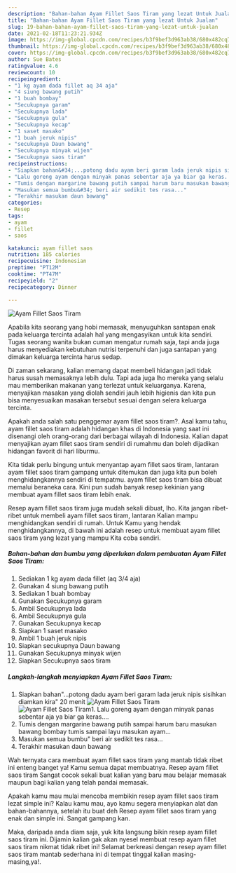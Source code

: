```yaml
---
description: "Bahan-bahan Ayam Fillet Saos Tiram yang lezat Untuk Jualan"
title: "Bahan-bahan Ayam Fillet Saos Tiram yang lezat Untuk Jualan"
slug: 19-bahan-bahan-ayam-fillet-saos-tiram-yang-lezat-untuk-jualan
date: 2021-02-18T11:23:21.934Z
image: https://img-global.cpcdn.com/recipes/b3f9bef3d963ab38/680x482cq70/ayam-fillet-saos-tiram-foto-resep-utama.jpg
thumbnail: https://img-global.cpcdn.com/recipes/b3f9bef3d963ab38/680x482cq70/ayam-fillet-saos-tiram-foto-resep-utama.jpg
cover: https://img-global.cpcdn.com/recipes/b3f9bef3d963ab38/680x482cq70/ayam-fillet-saos-tiram-foto-resep-utama.jpg
author: Sue Bates
ratingvalue: 4.6
reviewcount: 10
recipeingredient:
- "1 kg ayam dada fillet aq 34 aja"
- "4 siung bawang putih"
- "1 buah bombay"
- "Secukupnya garam"
- "Secukupnya lada"
- "Secukupnya gula"
- "Secukupnya kecap"
- "1 saset masako"
- "1 buah jeruk nipis"
- "secukupnya Daun bawang"
- "Secukupnya minyak wijen"
- "Secukupnya saos tiram"
recipeinstructions:
- "Siapkan bahan&#34;...potong dadu ayam beri garam lada jeruk nipis sisihkan diamkan kira&#34; 20 menit"
- "Lalu goreng ayam dengan minyak panas sebentar aja ya biar ga keras...."
- "Tumis dengan margarine bawang putih sampai harum baru masukan bawang bombay tumis sampai layu masukan ayam..."
- "Masukan semua bumbu&#34; beri air sedikit tes rasa..."
- "Terakhir masukan daun bawang"
categories:
- Resep
tags:
- ayam
- fillet
- saos

katakunci: ayam fillet saos 
nutrition: 185 calories
recipecuisine: Indonesian
preptime: "PT12M"
cooktime: "PT47M"
recipeyield: "2"
recipecategory: Dinner

---
```



![Ayam Fillet Saos Tiram](https://img-global.cpcdn.com/recipes/b3f9bef3d963ab38/680x482cq70/ayam-fillet-saos-tiram-foto-resep-utama.jpg)

Apabila kita seorang yang hobi memasak, menyuguhkan santapan enak pada keluarga tercinta adalah hal yang mengasyikan untuk kita sendiri. Tugas seorang  wanita bukan cuman mengatur rumah saja, tapi anda juga harus menyediakan kebutuhan nutrisi terpenuhi dan juga santapan yang dimakan keluarga tercinta harus sedap.

Di zaman  sekarang, kalian memang dapat membeli hidangan jadi tidak harus susah memasaknya lebih dulu. Tapi ada juga lho mereka yang selalu mau memberikan makanan yang terlezat untuk keluarganya. Karena, menyajikan masakan yang diolah sendiri jauh lebih higienis dan kita pun bisa menyesuaikan masakan tersebut sesuai dengan selera keluarga tercinta. 



Apakah anda salah satu penggemar ayam fillet saos tiram?. Asal kamu tahu, ayam fillet saos tiram adalah hidangan khas di Indonesia yang saat ini disenangi oleh orang-orang dari berbagai wilayah di Indonesia. Kalian dapat menyajikan ayam fillet saos tiram sendiri di rumahmu dan boleh dijadikan hidangan favorit di hari liburmu.

Kita tidak perlu bingung untuk menyantap ayam fillet saos tiram, lantaran ayam fillet saos tiram gampang untuk ditemukan dan juga kita pun boleh menghidangkannya sendiri di tempatmu. ayam fillet saos tiram bisa dibuat memalui beraneka cara. Kini pun sudah banyak resep kekinian yang membuat ayam fillet saos tiram lebih enak.

Resep ayam fillet saos tiram juga mudah sekali dibuat, lho. Kita jangan ribet-ribet untuk membeli ayam fillet saos tiram, lantaran Kalian mampu menghidangkan sendiri di rumah. Untuk Kamu yang hendak menghidangkannya, di bawah ini adalah resep untuk membuat ayam fillet saos tiram yang lezat yang mampu Kita coba sendiri.

<!--inarticleads1-->

##### Bahan-bahan dan bumbu yang diperlukan dalam pembuatan Ayam Fillet Saos Tiram:

1. Sediakan 1 kg ayam dada fillet (aq 3/4 aja)
1. Gunakan 4 siung bawang putih
1. Sediakan 1 buah bombay
1. Gunakan Secukupnya garam
1. Ambil Secukupnya lada
1. Ambil Secukupnya gula
1. Gunakan Secukupnya kecap
1. Siapkan 1 saset masako
1. Ambil 1 buah jeruk nipis
1. Siapkan secukupnya Daun bawang
1. Gunakan Secukupnya minyak wijen
1. Siapkan Secukupnya saos tiram




<!--inarticleads2-->

##### Langkah-langkah menyiapkan Ayam Fillet Saos Tiram:

1. Siapkan bahan&#34;...potong dadu ayam beri garam lada jeruk nipis sisihkan diamkan kira&#34; 20 menit
<img src="https://img-global.cpcdn.com/steps/a5f86b70588e32b2/160x128cq70/ayam-fillet-saos-tiram-langkah-memasak-1-foto.jpg" alt="Ayam Fillet Saos Tiram"><img src="https://img-global.cpcdn.com/steps/efcbf3e14ec5f92a/160x128cq70/ayam-fillet-saos-tiram-langkah-memasak-1-foto.jpg" alt="Ayam Fillet Saos Tiram">1. Lalu goreng ayam dengan minyak panas sebentar aja ya biar ga keras....
1. Tumis dengan margarine bawang putih sampai harum baru masukan bawang bombay tumis sampai layu masukan ayam...
1. Masukan semua bumbu&#34; beri air sedikit tes rasa...
1. Terakhir masukan daun bawang




Wah ternyata cara membuat ayam fillet saos tiram yang mantab tidak ribet ini enteng banget ya! Kamu semua dapat membuatnya. Resep ayam fillet saos tiram Sangat cocok sekali buat kalian yang baru mau belajar memasak maupun bagi kalian yang telah pandai memasak.

Apakah kamu mau mulai mencoba membikin resep ayam fillet saos tiram lezat simple ini? Kalau kamu mau, ayo kamu segera menyiapkan alat dan bahan-bahannya, setelah itu buat deh Resep ayam fillet saos tiram yang enak dan simple ini. Sangat gampang kan. 

Maka, daripada anda diam saja, yuk kita langsung bikin resep ayam fillet saos tiram ini. Dijamin kalian gak akan nyesel membuat resep ayam fillet saos tiram nikmat tidak ribet ini! Selamat berkreasi dengan resep ayam fillet saos tiram mantab sederhana ini di tempat tinggal kalian masing-masing,ya!.

